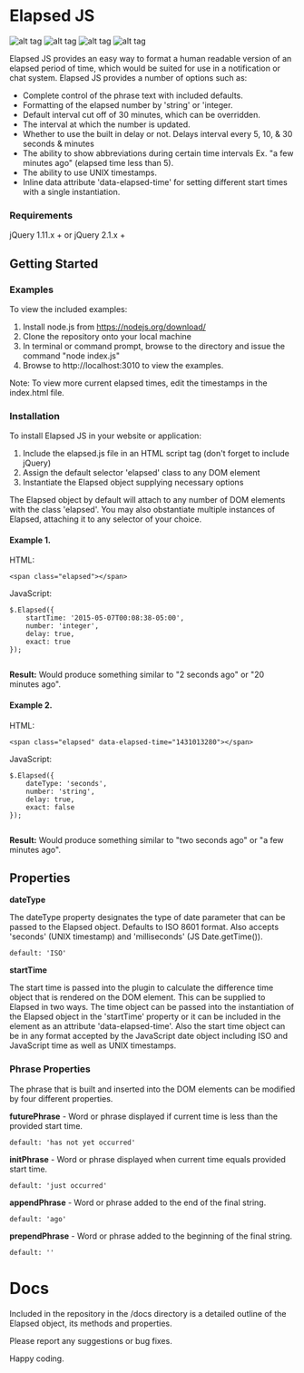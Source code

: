# Elapsed JS

![alt tag](https://img.shields.io/badge/release-0.1.0-blue.svg)
![alt tag](https://img.shields.io/travis/joyent/node/v0.6.svg)
![alt tag](https://img.shields.io/badge/jQuery-1.11.3-blue.svg)
![alt tag](https://img.shields.io/badge/jQuery-2.1.4-blue.svg)


Elapsed JS provides an easy way to format a human readable version of an elapsed period of time, which would be suited for use in a notification or chat system. Elapsed JS provides a number of options such as: 

* Complete control of the phrase text with included defaults.
* Formatting of the elapsed number by 'string' or 'integer.
* Default interval cut off of 30 minutes, which can be overridden.
* The interval at which the number is updated.
* Whether to use the built in delay or not. Delays interval every 5, 10, & 30 seconds & minutes
* The ability to show abbreviations during certain time intervals Ex. "a few minutes ago" (elapsed time less than 5).
* The ability to use UNIX timestamps.
* Inline data attribute 'data-elapsed-time' for setting different start times with a single instantiation.

### Requirements
jQuery 1.11.x + or jQuery 2.1.x +

## Getting Started

### Examples

To view the included examples:

1. Install node.js from https://nodejs.org/download/
2. Clone the repository onto your local machine
3. In terminal or command prompt, browse to the directory and issue the command "node index.js"
4. Browse to http://localhost:3010 to view the examples. 

Note: To view more current elapsed times, edit the timestamps in the index.html file.

### Installation

To install Elapsed JS in your website or application:

1. Include the elapsed.js file in an HTML script tag (don't forget to include jQuery)
2. Assign the default selector 'elapsed' class to any DOM element
3. Instantiate the Elapsed object supplying necessary options

The Elapsed object by default will attach to any number of DOM elements with the class 'elapsed'. You may also obstantiate multiple instances of Elapsed, attaching it to any selector of your choice.

#### Example 1.

HTML:
```
<span class="elapsed"></span>
```
JavaScript:
```
$.Elapsed({
	startTime: '2015-05-07T00:08:38-05:00',
	number: 'integer',
	delay: true,
	exact: true
});
		
```
**Result:**
Would produce something similar to "2 seconds ago" or "20 minutes ago".

#### Example 2.

HTML:
```
<span class="elapsed" data-elapsed-time="1431013280"></span>
```
JavaScript:
```
$.Elapsed({
	dateType: 'seconds',
	number: 'string',
	delay: true,
	exact: false
});
		
```
**Result:**
Would produce something similar to "two seconds ago" or "a few minutes ago".


## Properties

**dateType**

The dateType property designates the type of date parameter that can be passed to the Elapsed object. Defaults to ISO 8601 format. Also accepts 'seconds' (UNIX timestamp) and 'milliseconds' (JS Date.getTime()).

	default: 'ISO'

**startTime**

The start time is passed into the plugin to calculate the difference time object that is rendered on the DOM element. This can be supplied to Elapsed in two ways.  The time object can be passed into the instantiation of the Elapsed object in the 'startTime' property or it can be included in the element as an attribute 'data-elapsed-time'.
Also the start time object can be in any format accepted by the JavaScript date object including ISO and JavaScript time as well as UNIX timestamps. 


### Phrase Properties

The phrase that is built and inserted into the DOM elements can be modified by four different properties.

**futurePhrase** - Word or phrase displayed if current time is less than the provided start time. 
  
  	default: 'has not yet occurred'

**initPhrase** - Word or phrase displayed when current time equals provided start time.
  
  	default: 'just occurred'

**appendPhrase** - Word or phrase added to the end of the final string.
  
  	default: 'ago'
  
**prependPhrase** - Word or phrase added to the beginning of the final string.
  
  	default: ''
  

# Docs

Included in the repository in the /docs directory is a detailed outline of the Elapsed object, its methods and properties.

Please report any suggestions or bug fixes.

Happy coding. 
